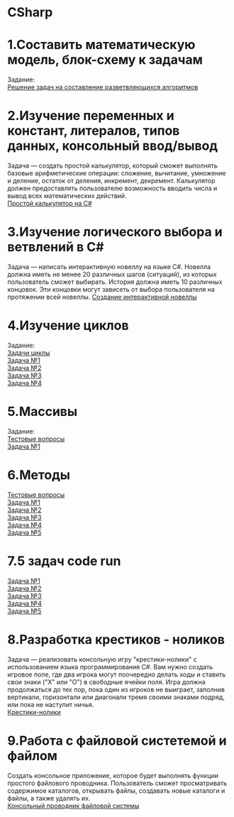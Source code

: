 # CSharp
# 1.Составить математическую модель, блок-схему к задачам
Задание:    
[Решение задач на составление  разветвляющихся  алгоритмов](блок-схемы.docx)
# 2.Изучение переменных и констант, литералов, типов данных, консольный ввод/вывод
Задача — создать простой калькулятор, который сможет выполнять базовые арифметические операции: сложение, вычитание, умножение и деление, остаток от деления, инкремент, декремент. Калькулятор должен предоставлять пользователю возможность вводить числа и вывод всех математических действий.  
[Простой калькулятор на С#](calculater)
# 3.Изучение логического выбора и ветвлений в C#
Задача — написать интерактивную новеллу на языке C#. Новелла должна иметь не менее 20 различных шагов (ситуаций), из которых пользователь сможет выбирать. История должна иметь 10 различных концовок. Эти концовки могут зависеть от выбора пользователя на протяжении всей новеллы.
[Создание интерактивной новеллы](novella)
# 4.Изучение циклов
Задание:  
[Задачи циклы](tasksCycles)  
[Задача №1](tasksCycles/task1)  
[Задача №2](tasksCycles/task2)  
[Задача №3](tasksCycles/task3)  
[Задача №4](tasksCycles/task4)
# 5.Массивы
Задание:  
[Тестовые вопросы](tasksArray/testArray.txt)   
[Задача №1](tasksArray/Array1)
# 6.Методы 
[Тестовые вопросы](tasksMethod/testMethod.txt)   
[Задача №1](tasksMethod/Method1)  
[Задача №2](tasksMethod/Method2)  
[Задача №3](tasksMethod/Method3)  
[Задача №4](tasksMethod/Method4)  
[Задача №5](tasksMethod/Method5)
# 7.5 задач code run
[Задача №1](CodeRun/CodeRun1)   
[Задача №2](CodeRun/CodeRun2)   
[Задача №3](CodeRun/CodeRun3)   
[Задача №4](CodeRun/CodeRun4)   
[Задача №5](CodeRun/CodeRun5) 
# 8.Разработка крестиков - ноликов
Задача — реализовать консольную игру "крестики-нолики" с использованием языка программирования C#. Вам нужно создать игровое поле, где два игрока могут поочередно делать ходы и ставить свои знаки ("X" или "O") в свободные ячейки поля. Игра должна продолжаться до тех пор, пока один из игроков не выиграет, заполнив вертикали, горизонтали или диагонали тремя своими знаками подряд, или пока не наступит ничья.  
[Крестики-нолики](play)
# 9.Работа с файловой систетемой и файлом
Создать консольное приложение, которое будет выполнять функции простого файлового проводника. Пользователь сможет просматривать содержимое каталогов, открывать файлы, создавать новые каталоги и файлы, а также удалять их.  
[Консольный проводник файловой системы](ConsoleApp1) 

